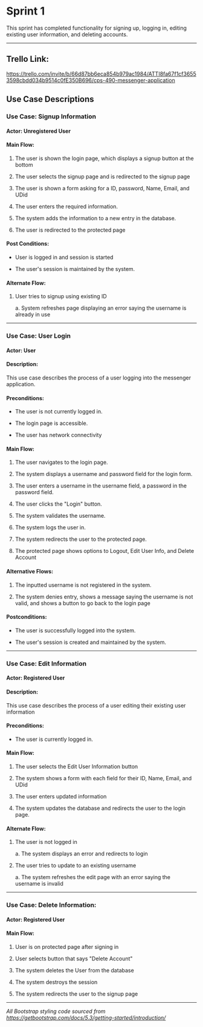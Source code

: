 <h1>Sprint 1</h1>
This sprint has completed functionality for signing up, logging in, editing existing user information, and deleting accounts.

---

## Trello Link: 

https://trello.com/invite/b/66d87bb6eca854b979ac1984/ATTI8fa67f1cf36553598cbdd034b9514c0fE350B696/cps-490-messenger-application

## Use Case Descriptions

### Use Case: Signup Information

#### Actor: Unregistered User

#### Main Flow:

1. The user is shown the login page, which displays a signup button at the bottom

2. The user selects the signup page and is redirected to the signup page

3. The user is shown a form asking for a ID, password, Name, Email, and UDid

4. The user enters the required information.

5. The system adds the information to a new entry in the database.

6. The user is redirected to the protected page

#### Post Conditions:

- User is logged in and session is started

- The user's session is maintained by the system.

#### Alternate Flow:

1. User tries to signup using existing ID
   
    a. System refreshes page displaying an error saying the username is already in use

---

### Use Case: User Login

#### Actor: User

#### Description: 
This use case describes the process of a user logging into the messenger application.

#### Preconditions:

-   The user is not currently logged in.

-   The login page is accessible.

-   The user has network connectivity

#### Main Flow:

1.  The user navigates to the login page.

2.  The system displays a username and password field for the login form.

3.  The user enters a username in the username field, a password in the password field.

4.  The user clicks the "Login" button.

5.  The system validates the username.

6.  The system logs the user in.

7.  The system redirects the user to the protected page.

7.  The protected page shows options to Logout, Edit User Info, and Delete Account

#### Alternative Flows:

1. The inputted username is not registered in the system.

2. The system denies entry, shows a message saying the username is not valid, and shows a button to go back to the login page

#### Postconditions:

-   The user is successfully logged into the system.

-   The user's session is created and maintained by the system.



---

### Use Case: Edit Information

#### Actor: Registered User

#### Description:
This use case describes the process of a user editing their existing user information

#### Preconditions:

-   The user is currently logged in.


#### Main Flow:

1.  The user selects the Edit User Information button

2.  The system shows a form with each field for their ID, Name, Email, and UDid

3.  The user enters updated information

4.  The system updates the database and redirects the user to the login page.

#### Alternate Flow:

1.    The user is not logged in

      a. The system displays an error and redirects to login

2.  The user tries to update to an existing username

     a.  The system refreshes the edit page with an error saying the username is invalid

---


### Use Case: Delete Information:

#### Actor: Registered User

#### Main Flow:

1. User is on protected page after signing in

2. User selects button that says "Delete Account"

3. The system deletes the User from the database

4. The system destroys the session

5. The system redirects the user to the signup page

---

*All Bootstrap styling code sourced from https://getbootstrap.com/docs/5.3/getting-started/introduction/*